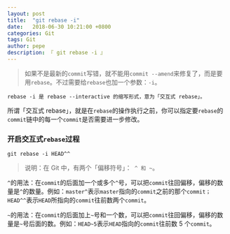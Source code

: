 ```yaml
---
layout: post
title:  "git rebase -i"
date:   2018-06-30 10:21:00 +0800
categories: Git
tags: Git
author: pepe
description: 『 git rebase -i 』
---
```


> 如果不是最新的`commit`写错，就不能用`commit --amend`来修复了，而是要用`rebase`。不过需要给`rebase`也加一个参数：`-i`。

```
rebase -i 是 rebase --interactive 的缩写形式，意为「交互式 rebase」。
```

所谓「交互式 rebase」，就是在`rebase`的操作执行之前，你可以指定要`rebase`的`commit`链中的每一个`commit`是否需要进一步修改。

### **开启交互式`rebase`过程**
```
git rebase -i HEAD^^
```

>说明：在 Git 中，有两个「偏移符号」：` ^ 和 ~`。

 `^`的用法：在`commit`的后面加一个或多个`^`号，可以把`commit`往回偏移，偏移的数量是`^`的数量。例如：`master^`表示`master`指向的`commit`之前的那个`commit； HEAD^^`表示`HEAD`所指向的`commit`往前数两个`commit`。

 `~`的用法：在`commit`的后面加上`~`号和一个数，可以把`commit`往回偏移，偏移的数量是`~`号后面的数。例如：`HEAD~5`表示`HEAD`指向的`commit`往前数 5 个`commit`。














